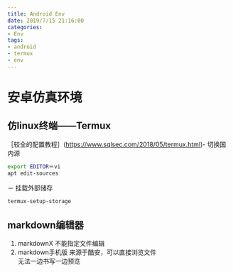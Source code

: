 ```yaml
---
title: Android Env
date: 2019/7/15 21:16:00
categories:
- Env
tags:
- android
- termux
- env
---
```




# 安卓仿真环境

## 仿linux终端——Termux
［较全的配置教程］(https://www.sqlsec.com/2018/05/termux.html)
​	- 切换国内源
```sh
export EDITOR＝vi
apt edit-sources
```
－ 挂载外部储存
```sh
termux-setup-storage
```

## markdown编辑器

1. markdownX
不能指定文件编辑
2. markdown手机版
来源于酷安，可以直接浏览文件  
无法一边书写一边预览

